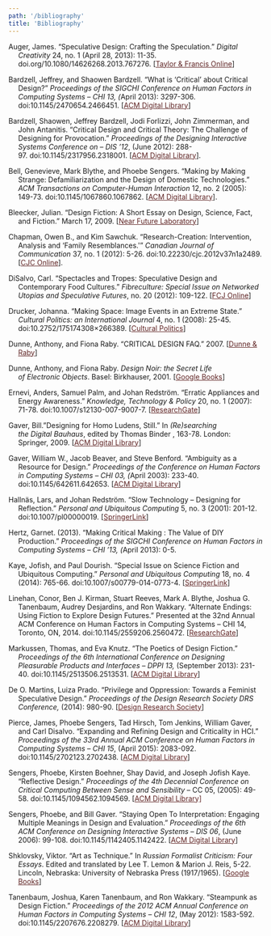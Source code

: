 ```yaml
---
path: '/bibliography'
title: 'Bibliography'
---
```

<p style="margin-left: .2in; text-indent: -.2in;">Auger, James. “Speculative Design: Crafting the Speculation.”&nbsp;<i>Digital Creativity</i>&nbsp;24, no. 1 (April 28, 2013): 11-35. doi.org/10.1080/14626268.2013.767276. [<a href="https://www.tandfonline.com/doi/abs/10.1080/14626268.2013.767276" style="color: rgb(95, 36, 36);">Taylor &amp; Francis Online</a>]</p>
<p style="margin-left: .2in; text-indent: -.2in;">Bardzell, Jeffrey, and Shaowen Bardzell. “What is ‘Critical’ about Critical Design?”&nbsp;<em>Proceedings of the SIGCHI Conference on Human Factors in Computing Systems&nbsp;– CHI 13,&nbsp;</em><em>(</em>April 2013): 3297-306. doi:10.1145/2470654.2466451.&nbsp;[<a href="https://dl.acm.org/citation.cfm?id=2466451" style="color: rgb(95, 36, 36);">ACM Digital Library</a>]</p>
<p style="margin-left: .2in; text-indent: -.2in;">Bardzell, Shaowen, Jeffrey Bardzell, Jodi Forlizzi, John Zimmerman, and John Antanitis. “Critical Design and Critical Theory: The Challenge of Designing for Provocation.” <em>Proceedings of the Designing Interactive Systems Conference on – DIS ’12</em>, (June 2012): 288-97.&nbsp;doi:10.1145/2317956.2318001. [<a href="https://dl.acm.org/citation.cfm?doid=2317956.2318001" style="color: rgb(95, 36, 36);">ACM Digital Library</a>].</p>
<p style="margin-left: .2in; text-indent: -.2in;">Bell, Genevieve, Mark Blythe, and Phoebe Sengers. “Making by Making Strange: Defamiliarization and the Design of Domestic Technologies.” <em>ACM Transactions on Computer-Human Interaction</em> 12, no. 2 (2005): 149-73.&nbsp;doi:10.1145/1067860.1067862. [<a href="https://dl.acm.org/citation.cfm?id=1067862" style="color: rgb(95, 36, 36);">ACM Digital Library</a>].</p>
<p style="margin-left: .2in; text-indent: -.2in;">Bleecker, Julian. “Design Fiction: A Short Essay on Design, Science, Fact, and Fiction.” March 17, 2009. [<a href="http://blog.nearfuturelaboratory.com/2009/03/17/design-fiction-a-short-essay-on-design-science-fact-and-fiction/" style="color: rgb(95, 36, 36);">Near Future Laboratory</a>]</p>
<p style="margin-left: .2in; text-indent: -.2in;">Chapman, Owen B., and Kim Sawchuk. “Research-Creation: Intervention, Analysis and ‘Family Resemblances.'” <em>Canadian Journal of Communication</em> 37, no. 1 (2012): 5-26.&nbsp;doi:10.22230/cjc.2012v37n1a2489. [<a href="http://www.cjc-online.ca/index.php/journal/article/view/2489" style="color: rgb(95, 36, 36);">CJC Online</a>].</p>
<p style="margin-left: .2in; text-indent: -.2in;">DiSalvo, Carl. “Spectacles and Tropes: Speculative Design and Contemporary Food Cultures.”&nbsp;<em>Fibreculture: Special Issue on Networked Utopias and Speculative Futures</em>, no. 20 (2012): 109-122. [<a href="http://twenty.fibreculturejournal.org/2012/06/19/fcj-142-spectacles-and-tropes-speculative-design-and-contemporary-food-cultures/" style="color: rgb(95, 36, 36);">FCJ Online</a>]</p>
<p style="margin-left: .2in; text-indent: -.2in;">Drucker, Johanna. “Making Space: Image Events in an Extreme State.” <em>Cultural Politics: an International Journal</em> 4, no. 1 (2008): 25-45. doi:10.2752/175174308×266389. [<a href="https://read.dukeupress.edu/cultural-politics/article-abstract/4/1/25/7963/Making-Space-Image-Events-in-an-Extreme-State?redirectedFrom=fulltext" style="color: rgb(95, 36, 36);">Cultural Politics</a>]</p>
<p style="margin-left: .2in; text-indent: -.2in;">Dunne, Anthony, and Fiona Raby. “CRITICAL DESIGN FAQ.” 2007. [<a href="http://www.dunneandraby.co.uk/content/bydandr/13/0" style="color: rgb(95, 36, 36);">Dunne &amp; Raby</a>]</p>
<p style="margin-left: .2in; text-indent: -.2in;">Dunne, Anthony, and Fiona Raby. <em>Design Noir: the Secret&nbsp;Life of&nbsp;Electronic&nbsp;Objects</em>. Basel: Birkhauser, 2001. [<a href="https://books.google.ca/books/about/Design_Noir.html?id=_49YTKJ16l4C&amp;redir_esc=y" style="color: rgb(95, 36, 36);">Google Books</a>]</p>
<p style="margin-left: .2in; text-indent: -.2in;">Ernevi, Anders, Samuel Palm, and Johan Redström. “Erratic Appliances and Energy Awareness.” <em>Knowledge, Technology &amp; Policy</em> 20, no. 1 (2007): 71-78. doi:10.1007/s12130-007-9007-7. [<a href="https://www.researchgate.net/publication/225585417_Erratic_Appliances_and_Energy_Awareness" style="color: rgb(95, 36, 36);">ResearchGate</a>]</p>
<p style="margin-left: .2in; text-indent: -.2in;">Gaver, Bill.”Designing for Homo Ludens, Still.” In <em>(Re)searching the&nbsp;Digital&nbsp;Bauhaus</em>, edited by&nbsp;Thomas Binder&nbsp;, 163-78. London: Springer, 2009. [<a href="https://dl.acm.org/citation.cfm?id=1468073" style="color: rgb(95, 36, 36);">ACM Digital Library</a>]</p>
<p style="margin-left: .2in; text-indent: -.2in;">Gaver, William W., Jacob Beaver, and Steve Benford. “Ambiguity as a Resource for Design.” <em>Proceedings of the Conference on Human Factors in Computing Systems – CHI 03, (</em>April 2003): 233-40. doi:10.1145/642611.642653. [<a href="https://dl.acm.org/citation.cfm?id=642653" style="color: rgb(95, 36, 36);">ACM Digital Library</a>]</p>
<p style="margin-left: .2in; text-indent: -.2in;">Hallnäs, Lars, and Johan Redström. “Slow Technology – Designing for Reflection.” <em>Personal and Ubiquitous Computing</em> 5, no. 3 (2001): 201-12. doi:10.1007/pl00000019. [<a href="https://link.springer.com/article/10.1007/PL00000019" style="color: rgb(95, 36, 36);">SpringerLink</a>]</p>
<p style="margin-left: .2in; text-indent: -.2in;">Hertz, Garnet. (2013). “Making Critical Making : The Value of DIY Production.” <em>Proceedings of the SIGCHI Conference on Human Factors in Computing Systems –&nbsp;CHI ’13,</em>&nbsp;<em>(</em>April 2013): 0-5.</p>
<p style="margin-left: .2in; text-indent: -.2in;">Kaye, Jofish, and Paul Dourish. “Special Issue on Science Fiction and Ubiquitous Computing.” <em>Personal and Ubiquitous Computing</em> 18, no. 4 (2014): 765-66. doi:10.1007/s00779-014-0773-4. [<a href="https://link.springer.com/article/10.1007/s00779-014-0773-4" style="color: rgb(95, 36, 36);">SpringerLink</a>]</p>
<p style="margin-left: .2in; text-indent: -.2in;">Linehan, Conor, Ben J. Kirman, Stuart Reeves, Mark A. Blythe, Joshua G. Tanenbaum, Audrey Desjardins, and Ron Wakkary. “Alternate Endings: Using Fiction to Explore Design Futures.” Presented at&nbsp;the 32nd Annual ACM Conference on Human Factors in Computing Systems – CHI 14, Toronto, ON, 2014. doi:10.1145/2559206.2560472. [<a href="https://www.researchgate.net/publication/260125434_Alternate_Endings_Using_Fiction_to_Explore_Design_Futures_Workshop" style="color: rgb(95, 36, 36);">ResearchGate</a>]</p>
<p style="margin-left: .2in; text-indent: -.2in;">Markussen, Thomas, and Eva Knutz. “The Poetics of Design Fiction.” <em>Proceedings of the 6th International Conference on Designing Pleasurable Products and Interfaces – DPPI 13,&nbsp;</em>(September 2013): 231-40. doi:10.1145/2513506.2513531. [<a href="https://dl.acm.org/citation.cfm?id=2513531" style="color: rgb(95, 36, 36);">ACM Digital Library</a>]</p>
<p style="margin-left: .2in; text-indent: -.2in;">De O. Martins, Luiza Prado. “Privilege and Oppression: Towards a Feminist Speculative Design.” <em>Proceedings of the Design Research Society DRS Conference,&nbsp;</em>(2014):&nbsp;980-90. [<a href="http://www.drs2014.org/media/654480/0350-file1.pdf" style="color: rgb(95, 36, 36);">Design Research Society</a>]</p>
<p style="margin-left: .2in; text-indent: -.2in;">Pierce, James, Phoebe Sengers, Tad Hirsch, Tom Jenkins, William Gaver, and Carl Disalvo. “Expanding and Refining Design and Criticality in HCI.” <em>Proceedings of the 33rd Annual ACM Conference on Human Factors in Computing Systems – CHI 15</em>, (April 2015): 2083-092. doi:10.1145/2702123.2702438. [<a href="https://dl.acm.org/citation.cfm?id=2702438" style="color: rgb(95, 36, 36);">ACM Digital Library</a>]</p>
<p style="margin-left: .2in; text-indent: -.2in;">Sengers, Phoebe, Kirsten Boehner, Shay David, and Joseph Jofish Kaye. “Reflective Design.” <em>Proceedings of the 4th Decennial Conference on Critical Computing Between Sense and Sensibility</em> – CC 05, (2005): 49-58. doi:10.1145/1094562.1094569.&nbsp;[<a href="https://dl.acm.org/citation.cfm?id=1094569" style="color: rgb(95, 36, 36);">ACM Digital Library]</a></p>
<p style="margin-left: .2in; text-indent: -.2in;">Sengers, Phoebe, and Bill Gaver. “Staying Open To Interpretation: Engaging Multiple Meanings in Design and Evaluation.”&nbsp;<em>Proceedings of the 6th ACM&nbsp;Conference on Designing Interactive&nbsp;Systems – DIS 06</em>, (June 2006): 99-108. doi:10.1145/1142405.1142422. [<a href="https://dl.acm.org/citation.cfm?id=1142422" style="color: rgb(95, 36, 36);">ACM Digital Library</a>]</p>
<p style="margin-left: .2in; text-indent: -.2in;">Shklovsky, Viktor. “Art as Technique.” In <em>Russian Formalist Criticism: Four Essays</em>. Edited and translated by&nbsp;Lee T. Lemon &amp; Marion J. Reis, 5-22. Lincoln, Nebraska: University of Nebraska Press (1917/1965). [<a href="https://books.google.ca/books/about/Russian_Formalist_Criticism.html?id=V8BQNWkvddkC&amp;redir_esc=y" style="color: rgb(95, 36, 36);">Google Books</a>]</p>
<p style="margin-left: .2in; text-indent: -.2in;">Tanenbaum, Joshua, Karen Tanenbaum, and Ron Wakkary. “Steampunk as Design Fiction.” <em>Proceedings of the 2012 ACM Annual Conference on Human Factors in Computing Systems – CHI 12</em>, (May 2012): 1583-592. doi:10.1145/2207676.2208279. [<a href="https://dl.acm.org/citation.cfm?id=2208279" style="color: rgb(95, 36, 36);">ACM Digital Library</a>]</p>
